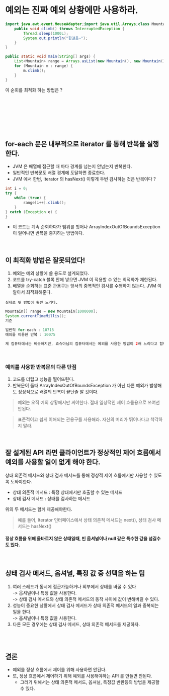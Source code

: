 # 예외는 진짜 예외 상황에만 사용하라.

```java
import java.awt.event.MouseAdapter;import java.util.Arrays;class Mountain {
    public void climb() throws InterruptedException {
        Thread.sleep(1000L);
        System.out.println("한걸음~");
    }
}

public static void main(String[] args) {
    List<Mountain> range = Arrays.asList(new Mountain(), new Mountain(), new Mountain());
    for (Mountain m : range) {
        m.climb();
    }
}
```

이 순회를 최적화 하는 방법은 ?

<br>
<br>
<br>
<br>
<br>
<br>

## for-each 문은 내부적으로 iterator 를 통해 반복을 실행한다.
 - JVM 은 배열에 접근할 때 마다 경계를 넘는지 안넘는지 반복한다.
 - 일반적인 반복문도 배열 경계에 도달하면 종료한다.
 - JVM 에서 한번, Iterator 의 hasNext() 이렇게 두번 검사하는 것은 반복이다 ?
 
```java
int i = 0;
try {
    while (true) {
        range[i++].climb();
    }
} catch (Exception e) {
}
```
 - 이 코드는 계속 순회하다가 범위를 벗어나 ArrayIndexOutOfBoundsException 이 일어나면 반복을 중지하는 방법이다.
 
 <br>
 
## 이 최적화 방법은 잘못되었다!
 1. 예외는 예외 상황에 쓸 용도로 설계되었다.
 1. 코드를 try-catch 블록 안에 넣으면 JVM 이 적용할 수 있는 최적화가 제한된다.
 1. 배열을 순회하는 표준 관용구는 앞서의 중복적인 검사를 수행하지 않는다. JVM 이 알아서 최적화해준다.
 
 `실제로 뒷 방법이 훨씬 느리다.`
 ```java
Mountain[] range = new Mountain[1000000];
System.currentTimeMillis();
기준

일반적 for-each : 10715
예외를 이용한 반복 : 10075

제 컴퓨터에서는 비슷하지만, 죠슈아님의 컴퓨터에서는 예외를 사용한 방법이 2배 느리다고 합니다.
```

<br>

### 예외를 사용한 반복문의 다른 단점
 1. 코드를 더럽고 성능을 떨어뜨린다.
 1. 반복문이 돌때 ArrayIndexOutOfBoundsException 가 아닌 다른 예외가 발생해도 정상적으로 배열의 반복이 끝난줄 알 것이다.
 
 > 예외는 오직 예외 상황에서만 써야한다. 절대 일상적인 제어 흐름용으로 쓰여선 안된다.

 > 표준적이고 쉽게 이해되는 관용구를 사용해라. 자신의 머리가 뛰어나다고 착각하지 말라.

<br>

## 잘 설계된 API 라면 클라이언트가 정상적인 제어 흐름에서 예외를 사용할 일이 없게 해야 한다.
상태 의존적 메서드와 상태 검사 메서드를 통해 정상적 제어 흐름에서만 사용할 수 있도록 도와야한다.

 - 상태 의존적 메서드 : 특정 상태에서만 호출할 수 있는 메서드
 - 상태 검사 메서드 : 상태를 검사하는 메서드
 
 위의 두 메서드는 함께 제공해야한다.
 
 > 예를 들어, Iterator 인터페이스에서 상태 의존적 메서드는 next(), 상태 검사 메서드는 hasNext()

#### 정상 흐름을 위해 올바르지 않은 상태일때, 빈 옵셔널이나 null 같은 특수한 값을 넘길수도 있다.


<br>

## 상태 검사 메서드, 옵셔널, 특정 값 중 선택을 하는 팁
 1. 여러 스레드가 동시에 접근가능하거나 외부에서 상태를 바꿀 수 있다  
  -> 옵셔널이나 특정 값을 사용한다.  
  -> 상태 검사 메서드와 상태 의존적 메서드의 동작 사이에 값이 변해버릴 수 있다.
 1. 성능이 중요한 상황에서 상태 검사 메서드가 상태 의존적 메서드의 일과 중복되는 일을 한다.  
  -> 옵셔널이나 특정 값을 사용한다.
 1. 다른 모든 경우에는 상태 검사 메서드, 상태 의존적 메서드를 제공하자.
 
 
<br>
<br>

## 결론
 - 예외를 정상 흐름에서 제어를 위해 사용하면 안된다.
 - 또, 정상 흐름에서 제어하기 위해 예외를 사용해야하는 API 를 만들면 안된다.
    - 그러기 위해서는 상태 의존적 메서드, 옵셔널, 특정값 반환등의 방법을 제공할 수 있다.